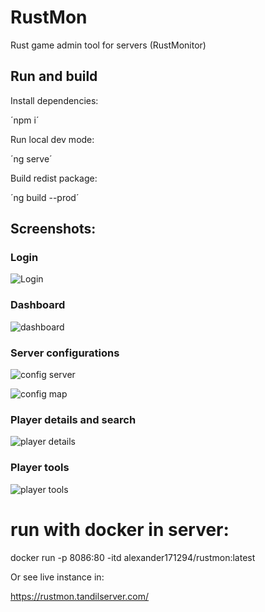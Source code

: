 # RustMon

Rust game admin tool for servers (RustMonitor) 

## Run and build

Install dependencies:

´npm i´

Run local dev mode:

´ng serve´

Build redist package:

´ng build --prod´

## Screenshots:

### Login

![Login](https://i.imgur.com/1mitLwe.png)

### Dashboard

![dashboard](https://i.imgur.com/d0u2uOa.png)

### Server configurations

![config server](https://i.imgur.com/4eBmGje.png)

![config map](https://i.imgur.com/sH392gF.png)

### Player details and search

![player details](https://i.imgur.com/8oUQXug.png)

### Player tools

![player tools](https://i.imgur.com/nptYGlO.png)

# run with docker in server:

docker run -p 8086:80 -itd alexander171294/rustmon:latest

Or see live instance in:

https://rustmon.tandilserver.com/
